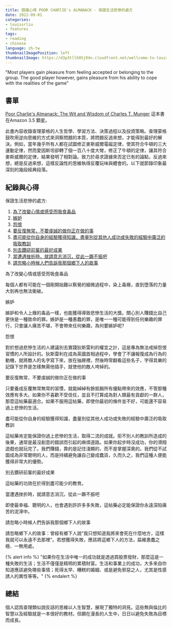```yaml
---
title: 閱讀心得 POOR CHARlIE's ALMANACK - 保證生活悲慘的處方
date: 2022-09-01
categories:
- louissrliu
- features
tags:
- reading
- chinese
language: zh-tw
thumbnailImagePosition: left
thumbnailImage: https://d3p3tllh95j94n.cloudfront.net/wellcome-to-louissrliu/bridge.jpeg
---
```


"Most players gain pleasure from feeling accepted or belonging to the group. The good  player however, gains pleasure from his ability to cope with the realities of the game"

<!-- more -->

## 書單 ##

[Poor Charlie's Almanack: The Wit and Wisdom of Charles T. Munger][poorcharlie] 這本書在Amazon 3.5 顆星。

此書內容收錄查理蒙格的人生哲學、學習方法、決策過程以及投資策略。查理蒙格鼓吹用逆向思維的方式來洞察問題的本質，將問題反過來想，才能得到最好的解決。例如，當年幾乎所有人都在試圖修正麥斯威爾電磁定律，使其符合牛頓的三大運動定律，然而愛因斯坦卻轉了個一百八十度大彎，修正了牛頓的定律，讓其符合麥斯威爾的定律，結果發明了相對論。致力於尋求證據來否定已有的論點，反過來想，總是反過來想，這樣反論性的思維執得反覆玩味與體會的。以下就節錄印象最深刻的幾段經典段落。

## 紀錄與心得 ##

<p>
保證生活悲慘的處方:
<ol>
<li><a href="#毒品">為了改變心情或感受而吸食毒品</a></li>
<li><a href="#嫉妒">嫉妒</a></li>
<li><a href="#怨恨">怨恨</a></li>
<li><a href="#反覆無常">要反復無常，不要虔誠的做你正在做的事</a></li>
<li><a href="#教訓">盡可能從你自身的經驗獲得知識，盡量別從其他人成功或失敗的經驗中廣泛的吸取教訓</a></li>
<li><a href="#成果">別去鑽研前輩的最好成果</a></li>
<li><a href="#挫折">當遭遇挫折時，就請意志消沉，從此一蹶不振吧</a></li>
<li><a href="#故事">請忽略小時候人們告訴我那個鄉下人的故事</a></li>
</ol></p>

<a name="毒品">為了改變心情或感受而吸食毒品</a>

每個人都有可能在一個剛開始難以察覺的細微過程中，染上毒癮，直到墮落的力量大到再也無法衝破。

<a name="嫉妒">嫉妒</a>

嫉妒和令人上癮的毒品一樣，也能獲得導致悲慘生活的大獎。關心別人賺錢比自己更快是一種致命的罪。嫉妒是一種愚蠢的罪，是唯一一種可能得到任何樂趣的罪行，只會讓人痛苦不堪，不會帶來任何樂趣，為何要嫉妒呢?

<a name="怨恨">怨恨</a>

對於想過悲慘生活的人建議別去實踐狄斯雷利的權宜之計，這是專為無法戒掉怨恨習慣的人所設計的。狄斯雷利在成為英國首相過程中，學會了不讓報復成為行為的動機，就將敵人的名字寫下來，放在抽屜裡，然後時常翻看這些名子，字得其樂的記錄下世界是怎樣無需他插手，就使他的敵人垮掉的。

<a name="反覆無常">要反復無常，不要虔誠的做你正在做的事</a>

只要養成反覆無常無常的習慣，就能綽綽有餘抵銷所有優點帶來的效應，不管那種效應有多大。如果你不喜歡不受信任，並且不打算成為對人類最有貢獻的一群人，那麼這帖藥最適合。如果不服用這帖藥，即使你最初的條件並不好，可能還不容易過上悲慘的生活。

<a name="教訓">盡可能從你自身的經驗獲得知識，盡量別從其他人成功或失敗的經驗中廣泛的吸取教訓</a>

這帖藥肯定能保證你過上悲慘的生活，取得二流的成就。拒不別人的教訓所造成的後果，通常是最沒創意的錯誤而引起的麻煩道路。如果你起步時沒成功，你的滑翔遊戲也就玩完了。我們賺錢，靠的是記住淺顯的，而不是掌握深奧的。我們從不試圖成為非常聰明的人，而是持續避免讓自己變成蠢貨，久而久之，我們這種人便能獲得非常大的優勢。

<a name="成果">別去鑽研前輩的最好成果</a>

這帖藥的功效在於得到盡可能少的教育。

<a name="挫折">當遭遇挫折時，就請意志消沉，從此一蹶不振吧</a>

即使最幸福、聰明的人，也會遇到許許多多失敗，這帖藥必定能保證你永遠深陷痛苦的泥濘中。

<a name="故事">請忽略小時候人們告訴我那個鄉下人的故事</a>

請忽略鄉下人的故事：曾經有鄉下人說"我只想知道我將來會死在什麼地方，這樣我就可以永遠不去那裡"。若想獲得失敗，應該將這鄉下人的方法，扁維愚蠢之極、一無用處。

{% alert info %}
"如果你在生活中唯一的成功就是透過買股票發財，那麼這是一種失敗的生活；生活不僅僅是精明的累積財富。生活和事業上的成功，大多來自你知道應該避免哪些事情；死得太早、糟糕的婚姻、或是避免邪惡之人，尤其是性感誘人的異性等等。"
{% endalert %}

## 總結 ##

個人認爲查理類似說反話的思維以人生智慧，展現了獨特的洞見。這些無與倫比的智慧以及經驗就是一本很好的教材。但願在漫長的人生中，日日以避免失敗為目標而成長。

[poorcharlie]:https://www.amazon.com/Poor-Charlies-Almanack-Charles-Chinese/dp/986777857X/ref=sr_1_1?crid=1948DCYL84FUG&keywords=Poor+Charlie%27s+Almanack%3A+The+Wit+and+Wisdom+of+Charles+T.+Munger+%28Chinese+Edition%29&qid=1662039083&sprefix=poor+charlie%27s+almanack+the+wit+and+wisdom+of+charles+t.+munger+chinese+edition+%2Caps%2C228&sr=8-1 "https://www.amazon.com/Poor-Charlies-Almanack-Charles-Chinese/dp/986777857X/ref=sr_1_1?crid=1948DCYL84FUG&keywords=Poor+Charlie%27s+Almanack%3A+The+Wit+and+Wisdom+of+Charles+T.+Munger+%28Chinese+Edition%29&qid=1662039083&sprefix=poor+charlie%27s+almanack+the+wit+and+wisdom+of+charles+t.+munger+chinese+edition+%2Caps%2C228&sr=8-1"
